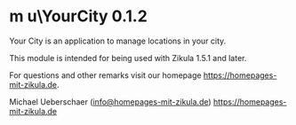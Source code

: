 # m u\YourCity 0.1.2

Your City is an application to manage locations in your city.

This module is intended for being used with Zikula 1.5.1 and later.

For questions and other remarks visit our homepage https://homepages-mit-zikula.de.

Michael Ueberschaer (info@homepages-mit-zikula.de)
https://homepages-mit-zikula.de
